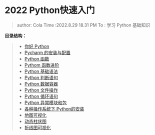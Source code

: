 # 2022 Python快速入门

> author: Cola
> Time :2022.8.29 18.31 PM
> To : 学习 Python 基础知识

**目录结构：**

> - [你好 Python]()
> - [Pycharm 的安装与配置]()
> - [Python 函数]()
> - [Pythom 函数进阶]()
> - [Python 基础语法]()
> - [Python 判断语句]()
> - [Python 数据容器]()
> - [Python 文件操作]()
> - [Python 循环语句]()
> - [Python 异常模块和包]()
> - [各种操作系统下 Python的安装]()
> - [地图可视化]()
> - [动态柱状图]()
> - [折线图可视化]()
